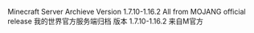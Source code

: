 Minecraft Server Archieve
Version 1.7.10-1.16.2
All from MOJANG official release
我的世界官方服务端归档
版本 1.7.10-1.16.2
来自M官方
